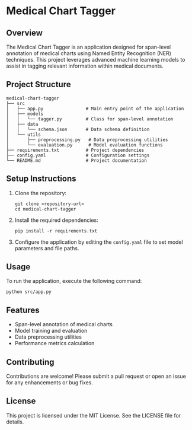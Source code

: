 # Medical Chart Tagger

## Overview
The Medical Chart Tagger is an application designed for span-level annotation of medical charts using Named Entity Recognition (NER) techniques. This project leverages advanced machine learning models to assist in tagging relevant information within medical documents.

## Project Structure
```
medical-chart-tagger
├── src
│   ├── app.py                # Main entry point of the application
│   ├── models
│   │   └── tagger.py         # Class for span-level annotation
│   ├── data
│   │   └── schema.json       # Data schema definition
│   └── utils
│       ├── preprocessing.py   # Data preprocessing utilities
│       └── evaluation.py      # Model evaluation functions
├── requirements.txt          # Project dependencies
├── config.yaml               # Configuration settings
└── README.md                 # Project documentation
```

## Setup Instructions
1. Clone the repository:
   ```
   git clone <repository-url>
   cd medical-chart-tagger
   ```

2. Install the required dependencies:
   ```
   pip install -r requirements.txt
   ```

3. Configure the application by editing the `config.yaml` file to set model parameters and file paths.

## Usage
To run the application, execute the following command:
```
python src/app.py
```

## Features
- Span-level annotation of medical charts
- Model training and evaluation
- Data preprocessing utilities
- Performance metrics calculation

## Contributing
Contributions are welcome! Please submit a pull request or open an issue for any enhancements or bug fixes.

## License
This project is licensed under the MIT License. See the LICENSE file for details.
